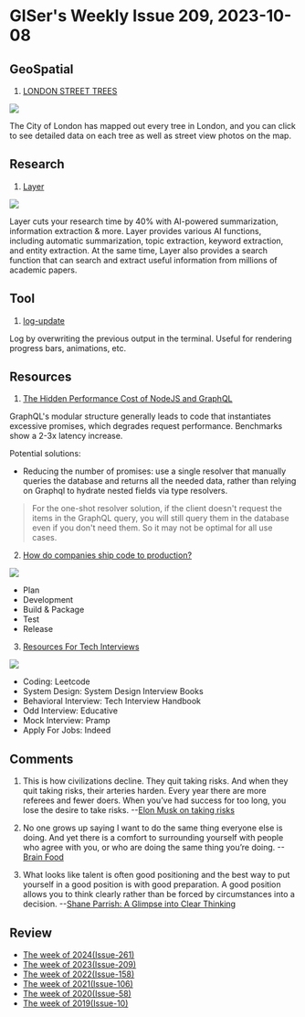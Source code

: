 # GISer's Weekly Issue 209, 2023-10-08

## GeoSpatial

1. [LONDON STREET TREES](https://apps.london.gov.uk/street-trees/)

![](https://imgs.zhubai.love/d2520c805d4a44c295befb280ab4f245_2192261542853668864.png)

The City of London has mapped out every tree in London, and you can click to see detailed data on each tree as well as street view photos on the map.

## Research

1. [Layer](https://www.layer.app/)

![](https://framerusercontent.com/images/fGlb96UeJW8d9Um4Y0C7T9fxFk.png?scale-down-to=2048)

Layer cuts your research time by 40% with AI-powered summarization, information extraction & more. Layer provides various AI functions, including automatic summarization, topic extraction, keyword extraction, and entity extraction. At the same time, Layer also provides a search function that can search and extract useful information from millions of academic papers.

## Tool

1. [log-update](https://github.com/sindresorhus/log-update)

Log by overwriting the previous output in the terminal. Useful for rendering progress bars, animations, etc.

## Resources

1. [The Hidden Performance Cost of NodeJS and GraphQL](https://www.softwareatscale.dev/p/the-hidden-performance-cost-of-nodejs)

GraphQL's modular structure generally leads to code that instantiates excessive promises, which degrades request performance. Benchmarks show a 2-3x latency increase.

Potential solutions:

- Reducing the number of promises: use a single resolver that manually queries the database and returns all the needed data, rather than relying on Graphql to hydrate nested fields via type resolvers.

> For the one-shot resolver solution, if the client doesn't request the items in the GraphQL query, you will still query them in the database even if you don't need them. So it may not be optimal for all use cases.

2. [How do companies ship code to production?](https://blog.bytebytego.com/i/137944253/how-do-companies-ship-code-to-production)

![](https://substackcdn.com/image/fetch/w_1272,c_limit,f_webp,q_auto:good,fl_lossy/https%3A%2F%2Fsubstack-post-media.s3.amazonaws.com%2Fpublic%2Fimages%2Fbd63be9d-8457-4e1c-9aca-d185dba88732_1280x1664.gif)

- Plan
- Development
- Build & Package
- Test
- Release

3. [Resources For Tech Interviews](https://blog.bytebytego.com/i/137944253/latest-articles)

![](https://substackcdn.com/image/fetch/w_1272,c_limit,f_webp,q_auto:good,fl_lossy/https%3A%2F%2Fsubstack-post-media.s3.amazonaws.com%2Fpublic%2Fimages%2Fc36c798c-e830-442b-8036-36280992428c_3000x3900.gif)

- Coding: Leetcode
- System Design: System Design Interview Books
- Behavioral Interview: Tech Interview Handbook
- Odd Interview: Educative
- Mock Interview: Pramp
- Apply For Jobs: Indeed

## Comments

1. This is how civilizations decline. They quit taking risks. And when they quit taking risks, their arteries harden. Every year there are more referees and fewer doers. When you’ve had success for too long, you lose the desire to take risks.
   --[Elon Musk on taking risks](https://fs.blog/brain-food/october-8-2023/)

2. No one grows up saying I want to do the same thing everyone else is doing. And yet there is a comfort to surrounding yourself with people who agree with you, or who are doing the same thing you’re doing.
   --[Brain Food](https://fs.blog/brain-food/october-8-2023/)

3. What looks like talent is often good positioning and the best way to put yourself in a good position is with good preparation. A good position allows you to think clearly rather than be forced by circumstances into a decision.
   --[Shane Parrish: A Glimpse into Clear Thinking](https://fs.blog/knowledge-project-podcast/shane-parrish/)

## Review

- [The week of 2024(Issue-261)](../2024/issue-261.md)
- [The week of 2023(Issue-209)](../2023/issue-209.md)
- [The week of 2022(Issue-158)](../2022/issue-158.md)
- [The week of 2021(Issue-106)](../2021/issue-106.md)
- [The week of 2020(Issue-58)](../2020/issue-58.md)
- [The week of 2019(Issue-10)](../2019/issue-10.md)
